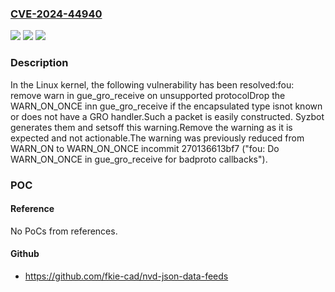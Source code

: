 ### [CVE-2024-44940](https://cve.mitre.org/cgi-bin/cvename.cgi?name=CVE-2024-44940)
![](https://img.shields.io/static/v1?label=Product&message=Linux&color=blue)
![](https://img.shields.io/static/v1?label=Version&message=1da177e4c3f4%3C%20b1453a5616c7%20&color=brighgreen)
![](https://img.shields.io/static/v1?label=Vulnerability&message=n%2Fa&color=brighgreen)

### Description

In the Linux kernel, the following vulnerability has been resolved:fou: remove warn in gue_gro_receive on unsupported protocolDrop the WARN_ON_ONCE inn gue_gro_receive if the encapsulated type isnot known or does not have a GRO handler.Such a packet is easily constructed. Syzbot generates them and setsoff this warning.Remove the warning as it is expected and not actionable.The warning was previously reduced from WARN_ON to WARN_ON_ONCE incommit 270136613bf7 ("fou: Do WARN_ON_ONCE in gue_gro_receive for badproto callbacks").

### POC

#### Reference
No PoCs from references.

#### Github
- https://github.com/fkie-cad/nvd-json-data-feeds

